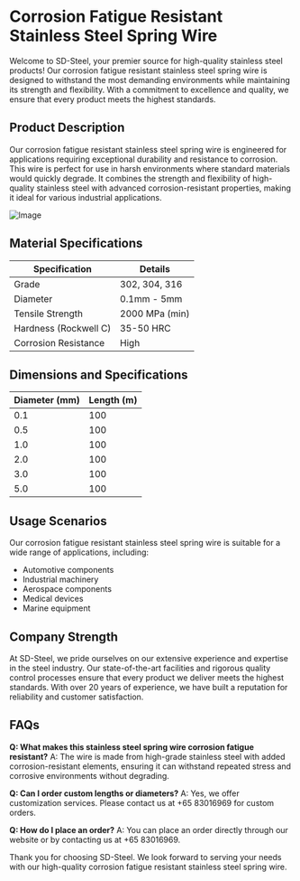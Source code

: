 # Corrosion Fatigue Resistant Stainless Steel Spring Wire

Welcome to SD-Steel, your premier source for high-quality stainless steel products! Our corrosion fatigue resistant stainless steel spring wire is designed to withstand the most demanding environments while maintaining its strength and flexibility. With a commitment to excellence and quality, we ensure that every product meets the highest standards.

## Product Description

Our corrosion fatigue resistant stainless steel spring wire is engineered for applications requiring exceptional durability and resistance to corrosion. This wire is perfect for use in harsh environments where standard materials would quickly degrade. It combines the strength and flexibility of high-quality stainless steel with advanced corrosion-resistant properties, making it ideal for various industrial applications.

![Image](https://github.com/user-attachments/assets/2567258e-e124-4816-932d-1809bd27ef0b)

## Material Specifications

| Specification | Details |
|---------------|---------|
| Grade         | 302, 304, 316 |
| Diameter      | 0.1mm - 5mm |
| Tensile Strength | 2000 MPa (min) |
| Hardness (Rockwell C) | 35-50 HRC |
| Corrosion Resistance | High |

## Dimensions and Specifications

| Diameter (mm) | Length (m) |
|---------------|------------|
| 0.1            | 100        |
| 0.5            | 100        |
| 1.0            | 100        |
| 2.0            | 100        |
| 3.0            | 100        |
| 5.0            | 100        |

## Usage Scenarios

Our corrosion fatigue resistant stainless steel spring wire is suitable for a wide range of applications, including:
- Automotive components
- Industrial machinery
- Aerospace components
- Medical devices
- Marine equipment

## Company Strength

At SD-Steel, we pride ourselves on our extensive experience and expertise in the steel industry. Our state-of-the-art facilities and rigorous quality control processes ensure that every product we deliver meets the highest standards. With over 20 years of experience, we have built a reputation for reliability and customer satisfaction.

## FAQs

**Q: What makes this stainless steel spring wire corrosion fatigue resistant?**
A: The wire is made from high-grade stainless steel with added corrosion-resistant elements, ensuring it can withstand repeated stress and corrosive environments without degrading.

**Q: Can I order custom lengths or diameters?**
A: Yes, we offer customization services. Please contact us at +65 83016969 for custom orders.

**Q: How do I place an order?**
A: You can place an order directly through our website or by contacting us at +65 83016969.

Thank you for choosing SD-Steel. We look forward to serving your needs with our high-quality corrosion fatigue resistant stainless steel spring wire.